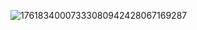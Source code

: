 ![17618340007333080942428067169287](https://github.com/user-attachments/assets/450ad92d-08cf-48ad-bf6f-5a8c56b9f5c1)
